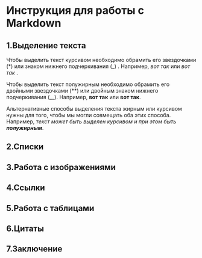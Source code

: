 # Инструкция для работы с Markdown

## 1.Выделение текста 

Чтобы выделить текст курсивом необходимо обрамить его звездочками (*) или знаком нижнего подчеркивания (_) . Например, *вот так* или _вот так_ .

Чтобы выделить текст полужирным необходимо обрамить его двойными звездочками (**) или двойным знаком нижнего подчеркивания (__). Например, **вот так** или __вот так__.

Альтернативные способы выделения текста жирным или курсивом нужны для того, чтобы мы могли совмещать оба этих способа. Например, _текст может быть выделен курсивом и при этом быть **полужирным**_.

## 2.Списки 

## 3.Работа с изображениями

## 4.Ссылки

## 5.Работа с таблицами

## 6.Цитаты

## 7.Заключение